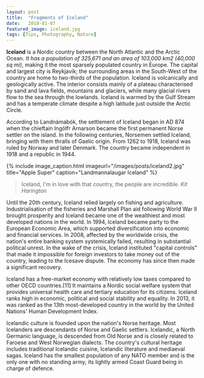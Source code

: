 ```yaml
---
layout: post
title:  "Fragments of Iceland"
date:   2018-01-07
featured_image: iceland.jpg
tags: [Tips, Photography, Nature]
---
```


<strong>Iceland</strong> is a Nordic country between the North Atlantic and the Arctic Ocean. <em>It has a population of 325,671 and an area of 103,000 km2 (40,000 sq mi)</em>, making it the most sparsely populated country in Europe. The capital and largest city is Reykjavík; the surrounding areas in the South-West of the country are home to two-thirds of the population. Iceland is volcanically and geologically active. The interior consists mainly of a plateau characterised by sand and lava fields, mountains and glaciers, while many glacial rivers flow to the sea through the lowlands. Iceland is warmed by the Gulf Stream and has a temperate climate despite a high latitude just outside the Arctic Circle.

<!--more-->

According to Landnámabók, the settlement of Iceland began in AD 874 when the chieftain Ingólfr Arnarson became the first permanent Norse settler on the island. In the following centuries, Norsemen settled Iceland, bringing with them thralls of Gaelic origin. From 1262 to 1918, Iceland was ruled by Norway and later Denmark. The country became independent in 1918 and a republic in 1944.

{% include image_caption.html imageurl="/images/posts/iceland2.jpg" title="Apple Super" caption="Landmannalaugar Iceland" %}

> Iceland, I'm in love with that country, the people are incredible. <cite>Kit Harington</cite>

Until the 20th century, Iceland relied largely on fishing and agriculture. Industrialisation of the fisheries and Marshall Plan aid following World War II brought prosperity and Iceland became one of the wealthiest and most developed nations in the world. In 1994, Iceland became party to the European Economic Area, which supported diversification into economic and financial services. In 2008, affected by the worldwide crisis, the nation's entire banking system systemically failed, resulting in substantial political unrest. In the wake of the crisis, Iceland instituted "capital controls" that made it impossible for foreign investors to take money out of the country, leading to the Icesave dispute. The economy has since then made a significant recovery.

Iceland has a free-market economy with relatively low taxes compared to other OECD countries.[11] It maintains a Nordic social welfare system that provides universal health care and tertiary education for its citizens. Iceland ranks high in economic, political and social stability and equality. In 2013, it was ranked as the 13th most-developed country in the world by the United Nations' Human Development Index.

Icelandic culture is founded upon the nation's Norse heritage. Most Icelanders are descendants of Norse and Gaelic settlers. Icelandic, a North Germanic language, is descended from Old Norse and is closely related to Faroese and West Norwegian dialects. The country's cultural heritage includes traditional Icelandic cuisine, Icelandic literature and mediaeval sagas. Iceland has the smallest population of any NATO member and is the only one with no standing army, its lightly armed Coast Guard being in charge of defence.